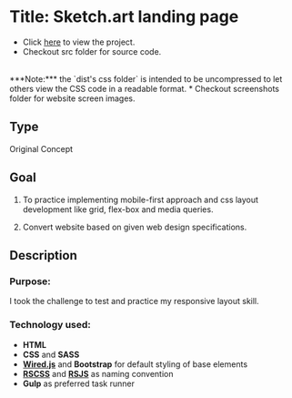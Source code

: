 # Title: Sketch.art landing page
* Click [here](https://mercado-joshua.github.io/sketchart-landing-page/) to view the project.
* Checkout src folder for source code.
<br>
***Note:*** the `dist's css folder` is intended to be uncompressed to let others view the CSS code in a readable format.
* Checkout screenshots folder for website screen images.

## Type
Original Concept

## Goal
1. To practice implementing mobile-first approach and css layout development like grid, flex-box and media queries.

2. Convert website based on given web design specifications.

## Description
### Purpose:
I took the challenge to test and practice my responsive layout skill.

### Technology used:
* **HTML**
* **CSS** and **SASS**
* **[Wired.js](https://wiredjs.com/)** and **Bootstrap** for default styling of base elements
* **[RSCSS](https://rscss.io/index.html)** and **[RSJS](https://ricostacruz.com/rsjs/)** as naming convention
* **Gulp** as preferred task runner




